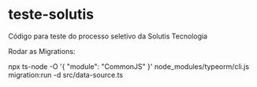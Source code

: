 # teste-solutis
Código para teste do processo seletivo da Solutis Tecnologia


Rodar as Migrations:

npx ts-node -O '{ "module": "CommonJS" }' node_modules/typeorm/cli.js migration:run -d src/data-source.ts